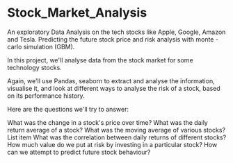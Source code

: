 # Stock_Market_Analysis
An exploratory Data Analysis on the tech stocks like Apple, Google, Amazon and Tesla. Predicting the future stock price and risk analysis with monte - carlo simulation (GBM).


In this project, we'll analyse data from the stock market for some technology stocks.

Again, we'll use Pandas, seaborn to extract and analyse the information, visualise it, and look at different ways to analyse the risk of a stock, based on its performance history.

Here are the questions we'll try to answer:

What was the change in a stock's price over time?
What was the daily return average of a stock?
What was the moving average of various stocks? List item
What was the correlation between daily returns of different stocks?
How much value do we put at risk by investing in a particular stock?
How can we attempt to predict future stock behaviour?
